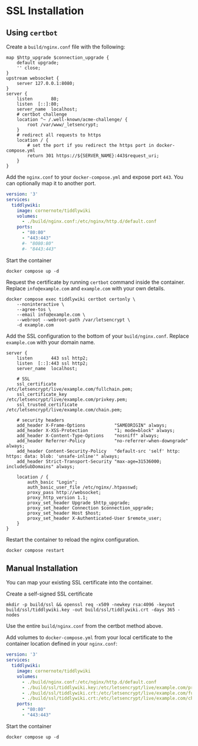 # SSL Installation

## Using `certbot`

Create a `build/nginx.conf` file with the following:

```
map $http_upgrade $connection_upgrade {
    default upgrade;
    '' close;
}
upstream websocket {
    server 127.0.0.1:8080;
}
server {
    listen       80;
    listen  [::]:80;
    server_name  localhost;
    # certbot challenge
    location ^~ /.well-known/acme-challenge/ {
        root /var/www/_letsencrypt;
    }
    # redirect all requests to https
    location / {
        # set the port if you redirect the https port in docker-compose.yml
        return 301 https://${SERVER_NAME}:443$request_uri;
    }
}
```

Add the `nginx.conf` to your `docker-compose.yml` and expose port `443`. You can optionally map it to another port.

```yaml
version: '3'
services:
  tiddlywiki:
    image: cornernote/tiddlywiki
    volumes:
      - ./build/nginx.conf:/etc/nginx/http.d/default.conf
    ports:
      - "80:80"
      - "443:443"
      #- "8080:80"
      #- "8443:443"
```

Start the container

```shell
docker compose up -d
```

Request the certificate by running `certbot` command inside the container. Replace `info@example.com` and `example.com` with your own details.

```shell
docker compose exec tiddlywiki certbot certonly \
    --noninteractive \
    --agree-tos \
    --email info@example.com \
    --webroot --webroot-path /var/letsencrypt \
    -d example.com
```

Add the SSL configuration to the bottom of your `build/nginx.conf`. Replace `example.com` with your domain name.

```
server {
    listen       443 ssl http2;
    listen  [::]:443 ssl http2;
    server_name  localhost;

    # SSL
    ssl_certificate                      /etc/letsencrypt/live/example.com/fullchain.pem;
    ssl_certificate_key                  /etc/letsencrypt/live/example.com/privkey.pem;
    ssl_trusted_certificate              /etc/letsencrypt/live/example.com/chain.pem;

    # security headers
    add_header X-Frame-Options           "SAMEORIGIN" always;
    add_header X-XSS-Protection          "1; mode=block" always;
    add_header X-Content-Type-Options    "nosniff" always;
    add_header Referrer-Policy           "no-referrer-when-downgrade" always;
    add_header Content-Security-Policy   "default-src 'self' http: https: data: blob: 'unsafe-inline'" always;
    add_header Strict-Transport-Security "max-age=31536000; includeSubDomains" always;

    location / {
        auth_basic "Login";
        auth_basic_user_file /etc/nginx/.htpasswd;
        proxy_pass http://websocket;
        proxy_http_version 1.1;
        proxy_set_header Upgrade $http_upgrade;
        proxy_set_header Connection $connection_upgrade;
        proxy_set_header Host $host;
        proxy_set_header X-Authenticated-User $remote_user;
    }
}
```

Restart the container to reload the nginx configuration.

```shell
docker compose restart
```

## Manual Installation

You can map your existing SSL certificate into the container.

Create a self-signed SSL certificate

```shell
mkdir -p build/ssl && openssl req -x509 -newkey rsa:4096 -keyout build/ssl/tiddlywiki.key -out build/ssl/tiddlywiki.crt -days 365 -nodes
```
Use the entire `build/nginx.conf` from the certbot method above.

Add volumes to `docker-compose.yml` from your local certificate to the container location defined in your `nginx.conf`:


```yaml
version: '3'
services:
  tiddlywiki:
    image: cornernote/tiddlywiki
    volumes:
      - ./build/nginx.conf:/etc/nginx/http.d/default.conf
      - ./build/ssl/tiddlywiki.key:/etc/letsencrypt/live/example.com/privkey.pem
      - ./build/ssl/tiddlywiki.crt:/etc/letsencrypt/live/example.com/fullchain.pem
      - ./build/ssl/tiddlywiki.crt:/etc/letsencrypt/live/example.com/chain.pem
    ports:
      - "80:80"
      - "443:443"
```

Start the container

```shell
docker compose up -d
```
